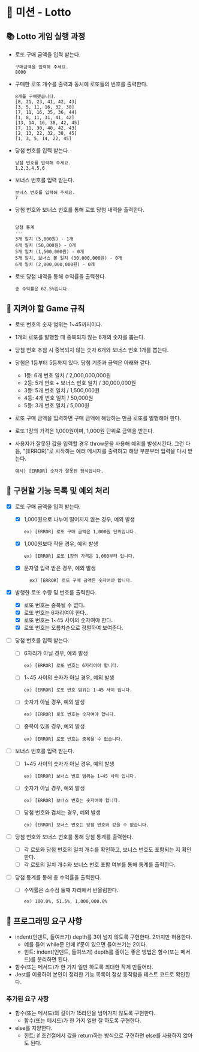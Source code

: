 # 🎱 미션 - Lotto

## 📚 Lotto 게임 실행 과정

- 로또 구매 금액을 입력 받는다.

  ```
  구매금액을 입력해 주세요.
  8000
  ```

- 구매한 로또 개수를 출력과 동시에 로또들의 번호를 출력한다.

  ```
  8개를 구매했습니다.
  [8, 21, 23, 41, 42, 43]
  [3, 5, 11, 16, 32, 38]
  [7, 11, 16, 35, 36, 44]
  [1, 8, 11, 31, 41, 42]
  [13, 14, 16, 38, 42, 45]
  [7, 11, 30, 40, 42, 43]
  [2, 13, 22, 32, 38, 45]
  [1, 3, 5, 14, 22, 45]
  ```

- 당첨 번호를 입력 받는다.

  ```
  당첨 번호를 입력해 주세요.
  1,2,3,4,5,6
  ```

- 보너스 번호를 입력 받는다.

  ```
  보너스 번호를 입력해 주세요.
  7
  ```

- 당첨 번호와 보너스 번호를 통해 로또 당첨 내역을 출력한다.

  ```

  당첨 통계
  ---
  3개 일치 (5,000원) - 1개
  4개 일치 (50,000원) - 0개
  5개 일치 (1,500,000원) - 0개
  5개 일치, 보너스 볼 일치 (30,000,000원) - 0개
  6개 일치 (2,000,000,000원) - 0개
  ```

- 로또 당첨 내역을 통해 수익률을 출력한다.

  ```
  총 수익률은 62.5%입니다.
  ```

## 🚨 지켜야 할 Game 규칙

- 로또 번호의 숫자 범위는 1~45까지이다.
- 1개의 로또를 발행할 때 중복되지 않는 6개의 숫자를 뽑는다.
- 당첨 번호 추첨 시 중복되지 않는 숫자 6개와 보너스 번호 1개를 뽑는다.
- 당첨은 1등부터 5등까지 있다. 당첨 기준과 금액은 아래와 같다.
  - 1등: 6개 번호 일치 / 2,000,000,000원
  - 2등: 5개 번호 + 보너스 번호 일치 / 30,000,000원
  - 3등: 5개 번호 일치 / 1,500,000원
  - 4등: 4개 번호 일치 / 50,000원
  - 5등: 3개 번호 일치 / 5,000원
- 로또 구매 금액을 입력하면 구매 금액에 해당하는 만큼 로또를 발행해야 한다.
- 로또 1장의 가격은 1,000원이며, 1,000원 단위로 금액을 받는다.
- 사용자가 잘못된 값을 입력할 경우 throw문을 사용해 예외를 발생시킨다. 그런 다음, "[ERROR]"로 시작하는 에러 메시지를 출력하고 해당 부분부터 입력을 다시 받는다.

  ```
  예시) [ERROR] 숫자가 잘못된 형식입니다.
  ```

## 🚀 구현할 기능 목록 및 예외 처리

- [x] 로또 구매 금액을 입력 받는다.
  - [x] 1,000원으로 나누어 떨어지지 않는 경우, 예외 발생
    ```
    ex) [ERROR] 로또 구매 금액은 1,000원 단위입니다.
    ```
  - [x] 1,000원보다 작을 경우, 예외 발생
    ```
    ex) [ERROR] 로또 1장의 가격은 1,000부터 입니다.
    ```
  - [x] 문자열 입력 받은 경우, 예외 발생
    ```
      ex) [ERROR] 로또 구매 금액은 숫자여야 합니다.
    ```
- [x] 발행한 로또 수량 및 번호를 출력한다.
  - [x] 로또 번호는 중복될 수 없다.
  - [x] 로또 번호는 6자리여야 한다..
  - [x] 로또 번호는 1~45 사이의 숫자여야 한다.
  - [x] 로또 번호는 오름차순으로 정렬하여 보여준다.
- [ ] 당첨 번호를 입력 받는다.

  - [ ] 6자리가 아닐 경우, 예외 발생
    ```
    ex) [ERROR] 로또 번호는 6자리여야 합니다.
    ```
  - [ ] 1~45 사이의 숫자가 아닐 경우, 예외 발생
    ```
    ex) [ERROR] 로또 번호 범위는 1~45 사이 입니다.
    ```
  - [ ] 숫자가 아닐 경우, 예외 발생
    ```
    ex) [ERROR] 로또 번호는 숫자여야 합니다.
    ```
  - [ ] 중복이 있을 경우, 예외 발생
    ```
    ex) [ERROR] 로또 번호는 중복될 수 없습니다.
    ```

- [ ] 보너스 번호를 입력 받는다.
  - [ ] 1~45 사이의 숫자가 아닐 경우, 예외 발생
    ```
    ex) [ERROR] 보너스 번호 범위는 1~45 사이 입니다.
    ```
  - [ ] 숫자가 아닐 경우, 예외 발생
    ```
    ex) [ERROR] 보너스 번호는 숫자여야 합니다.
    ```
  - [ ] 당첨 번호와 겹치는 경우, 예외 발생
    ```
    ex) [ERROR] 보너스 번호는 당첨 번호와 같을 수 없습니다.
    ```
- [ ] 당첨 번호와 보너스 번호를 통해 당첨 통계를 출력한다.

  - [ ] 각 로또와 당첨 번호의 일치 개수를 확인하고, 보너스 번호도 포함되는 지 확인한다.
  - [ ] 각 로또의 일치 개수와 보너스 번호 포함 여부를 통해 통계를 출력한다.

- [ ] 당첨 통계를 통해 총 수익률을 출력한다.
  - [ ] 수익률은 소수점 둘째 자리에서 반올림한다.
    ```
    ex) 100.0%, 51.5%, 1,000,000.0%
    ```

## 🎯 프로그래밍 요구 사항

- indent(인덴트, 들여쓰기) depth를 3이 넘지 않도록 구현한다. 2까지만 허용한다.
  - 예를 들어 while문 안에 if문이 있으면 들여쓰기는 2이다.
  - 힌트: indent(인덴트, 들여쓰기) depth를 줄이는 좋은 방법은 함수(또는 메서드)를 분리하면 된다.
- 함수(또는 메서드)가 한 가지 일만 하도록 최대한 작게 만들어라.
- Jest를 이용하여 본인이 정리한 기능 목록이 정상 동작함을 테스트 코드로 확인한다.

### 추가된 요구 사항

- 함수(또는 메서드)의 길이가 15라인을 넘어가지 않도록 구현한다.
  - 함수(또는 메서드)가 한 가지 일만 잘 하도록 구현한다.
- else를 지양한다.
  - 힌트: if 조건절에서 값을 return하는 방식으로 구현하면 else를 사용하지 않아도 된다.
